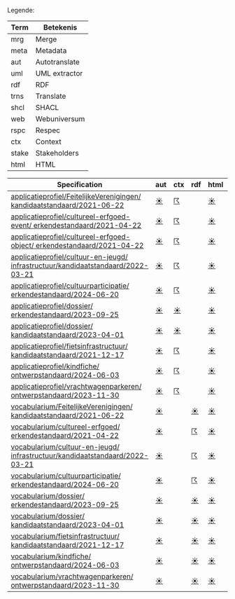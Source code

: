 Legende:

| Term | Betekenis |
| --- | --- |
| mrg | Merge |
| meta | Metadata |
| aut | Autotranslate |
| uml | UML extractor |
| rdf | RDF |
| trns | Translate |
| shcl | SHACL |
| web | Webuniversum |
| rspc | Respec |
| ctx | Context |
| stake | Stakeholders |
| html | HTML |

| Specification | aut | ctx | rdf | html | rspc | shcl | web | uml | mrg | trns | meta | stake |
| --- | --- | --- | --- | --- | --- | --- | --- | --- | --- | --- | --- | --- |
| [applicatieprofiel/FeitelijkeVerenigingen/ kandidaatstandaard/2021-06-22](/report4/doc/applicatieprofiel/FeitelijkeVerenigingen/kandidaatstandaard/2021-06-22) | [&#9728;](/report4/doc/applicatieprofiel/FeitelijkeVerenigingen/kandidaatstandaard/2021-06-22/autotranslate.report)| [&#9736;](/report4/doc/applicatieprofiel/FeitelijkeVerenigingen/kandidaatstandaard/2021-06-22/generator-jsonld-context.report)| | [&#9728;](/report4/doc/applicatieprofiel/FeitelijkeVerenigingen/kandidaatstandaard/2021-06-22/generator-html.report)| [&#9728;](/report4/doc/applicatieprofiel/FeitelijkeVerenigingen/kandidaatstandaard/2021-06-22/generator-respec.report)| [&#9736;](/report4/doc/applicatieprofiel/FeitelijkeVerenigingen/kandidaatstandaard/2021-06-22/generator-shacl.report)| [&#9728;](/report4/doc/applicatieprofiel/FeitelijkeVerenigingen/kandidaatstandaard/2021-06-22/generator-webuniversum-json.report)| [&#9729;](/report4/doc/applicatieprofiel/FeitelijkeVerenigingen/kandidaatstandaard/2021-06-22/oslo-converter-ea.report)| [&#9728;](/report4/doc/applicatieprofiel/FeitelijkeVerenigingen/kandidaatstandaard/2021-06-22/merge.report)| [&#9729;](/report4/doc/applicatieprofiel/FeitelijkeVerenigingen/kandidaatstandaard/2021-06-22/translate.report)| [&#9728;](/report4/doc/applicatieprofiel/FeitelijkeVerenigingen/kandidaatstandaard/2021-06-22/metadata.report)| [&#9728;](/report4/doc/applicatieprofiel/FeitelijkeVerenigingen/kandidaatstandaard/2021-06-22/oslo-stakeholders-converter.report)|
| [applicatieprofiel/cultureel-erfgoed-event/ erkendestandaard/2021-04-22](/report4/doc/applicatieprofiel/cultureel-erfgoed-event/erkendestandaard/2021-04-22) | [&#9728;](/report4/doc/applicatieprofiel/cultureel-erfgoed-event/erkendestandaard/2021-04-22/autotranslate.report)| [&#9736;](/report4/doc/applicatieprofiel/cultureel-erfgoed-event/erkendestandaard/2021-04-22/generator-jsonld-context.report)| | [&#9728;](/report4/doc/applicatieprofiel/cultureel-erfgoed-event/erkendestandaard/2021-04-22/generator-html.report)| [&#9736;](/report4/doc/applicatieprofiel/cultureel-erfgoed-event/erkendestandaard/2021-04-22/generator-respec.report)| [&#9736;](/report4/doc/applicatieprofiel/cultureel-erfgoed-event/erkendestandaard/2021-04-22/generator-shacl.report)| [&#9728;](/report4/doc/applicatieprofiel/cultureel-erfgoed-event/erkendestandaard/2021-04-22/generator-webuniversum-json.report)| [&#9729;](/report4/doc/applicatieprofiel/cultureel-erfgoed-event/erkendestandaard/2021-04-22/oslo-converter-ea.report)| [&#9728;](/report4/doc/applicatieprofiel/cultureel-erfgoed-event/erkendestandaard/2021-04-22/merge.report)| [&#9729;](/report4/doc/applicatieprofiel/cultureel-erfgoed-event/erkendestandaard/2021-04-22/translate.report)| [&#9728;](/report4/doc/applicatieprofiel/cultureel-erfgoed-event/erkendestandaard/2021-04-22/metadata.report)| [&#9728;](/report4/doc/applicatieprofiel/cultureel-erfgoed-event/erkendestandaard/2021-04-22/oslo-stakeholders-converter.report)|
| [applicatieprofiel/cultureel-erfgoed-object/ erkendestandaard/2021-04-22](/report4/doc/applicatieprofiel/cultureel-erfgoed-object/erkendestandaard/2021-04-22) | [&#9728;](/report4/doc/applicatieprofiel/cultureel-erfgoed-object/erkendestandaard/2021-04-22/autotranslate.report)| [&#9736;](/report4/doc/applicatieprofiel/cultureel-erfgoed-object/erkendestandaard/2021-04-22/generator-jsonld-context.report)| | [&#9728;](/report4/doc/applicatieprofiel/cultureel-erfgoed-object/erkendestandaard/2021-04-22/generator-html.report)| [&#9736;](/report4/doc/applicatieprofiel/cultureel-erfgoed-object/erkendestandaard/2021-04-22/generator-respec.report)| [&#9728;](/report4/doc/applicatieprofiel/cultureel-erfgoed-object/erkendestandaard/2021-04-22/generator-shacl.report)| [&#9728;](/report4/doc/applicatieprofiel/cultureel-erfgoed-object/erkendestandaard/2021-04-22/generator-webuniversum-json.report)| [&#9729;](/report4/doc/applicatieprofiel/cultureel-erfgoed-object/erkendestandaard/2021-04-22/oslo-converter-ea.report)| [&#9728;](/report4/doc/applicatieprofiel/cultureel-erfgoed-object/erkendestandaard/2021-04-22/merge.report)| [&#9729;](/report4/doc/applicatieprofiel/cultureel-erfgoed-object/erkendestandaard/2021-04-22/translate.report)| [&#9728;](/report4/doc/applicatieprofiel/cultureel-erfgoed-object/erkendestandaard/2021-04-22/metadata.report)| [&#9728;](/report4/doc/applicatieprofiel/cultureel-erfgoed-object/erkendestandaard/2021-04-22/oslo-stakeholders-converter.report)|
| [applicatieprofiel/cultuur-en-jeugd/ infrastructuur/kandidaatstandaard/2022-03-21](/report4/doc/applicatieprofiel/cultuur-en-jeugd/infrastructuur/kandidaatstandaard/2022-03-21) | [&#9728;](/report4/doc/applicatieprofiel/cultuur-en-jeugd/infrastructuur/kandidaatstandaard/2022-03-21/autotranslate.report)| [&#9736;](/report4/doc/applicatieprofiel/cultuur-en-jeugd/infrastructuur/kandidaatstandaard/2022-03-21/generator-jsonld-context.report)| | [&#9728;](/report4/doc/applicatieprofiel/cultuur-en-jeugd/infrastructuur/kandidaatstandaard/2022-03-21/generator-html.report)| [&#9736;](/report4/doc/applicatieprofiel/cultuur-en-jeugd/infrastructuur/kandidaatstandaard/2022-03-21/generator-respec.report)| [&#9736;](/report4/doc/applicatieprofiel/cultuur-en-jeugd/infrastructuur/kandidaatstandaard/2022-03-21/generator-shacl.report)| [&#9728;](/report4/doc/applicatieprofiel/cultuur-en-jeugd/infrastructuur/kandidaatstandaard/2022-03-21/generator-webuniversum-json.report)| [&#9729;](/report4/doc/applicatieprofiel/cultuur-en-jeugd/infrastructuur/kandidaatstandaard/2022-03-21/oslo-converter-ea.report)| [&#9728;](/report4/doc/applicatieprofiel/cultuur-en-jeugd/infrastructuur/kandidaatstandaard/2022-03-21/merge.report)| [&#9729;](/report4/doc/applicatieprofiel/cultuur-en-jeugd/infrastructuur/kandidaatstandaard/2022-03-21/translate.report)| [&#9728;](/report4/doc/applicatieprofiel/cultuur-en-jeugd/infrastructuur/kandidaatstandaard/2022-03-21/metadata.report)| [&#9728;](/report4/doc/applicatieprofiel/cultuur-en-jeugd/infrastructuur/kandidaatstandaard/2022-03-21/oslo-stakeholders-converter.report)|
| [applicatieprofiel/cultuurparticipatie/ erkendestandaard/2024-06-20](/report4/doc/applicatieprofiel/cultuurparticipatie/erkendestandaard/2024-06-20) | [&#9728;](/report4/doc/applicatieprofiel/cultuurparticipatie/erkendestandaard/2024-06-20/autotranslate.report)| [&#9736;](/report4/doc/applicatieprofiel/cultuurparticipatie/erkendestandaard/2024-06-20/generator-jsonld-context.report)| | [&#9728;](/report4/doc/applicatieprofiel/cultuurparticipatie/erkendestandaard/2024-06-20/generator-html.report)| [&#9728;](/report4/doc/applicatieprofiel/cultuurparticipatie/erkendestandaard/2024-06-20/generator-respec.report)| [&#9736;](/report4/doc/applicatieprofiel/cultuurparticipatie/erkendestandaard/2024-06-20/generator-shacl.report)| [&#9728;](/report4/doc/applicatieprofiel/cultuurparticipatie/erkendestandaard/2024-06-20/generator-webuniversum-json.report)| [&#9729;](/report4/doc/applicatieprofiel/cultuurparticipatie/erkendestandaard/2024-06-20/oslo-converter-ea.report)| [&#9728;](/report4/doc/applicatieprofiel/cultuurparticipatie/erkendestandaard/2024-06-20/merge.report)| [&#9729;](/report4/doc/applicatieprofiel/cultuurparticipatie/erkendestandaard/2024-06-20/translate.report)| [&#9728;](/report4/doc/applicatieprofiel/cultuurparticipatie/erkendestandaard/2024-06-20/metadata.report)| [&#9728;](/report4/doc/applicatieprofiel/cultuurparticipatie/erkendestandaard/2024-06-20/oslo-stakeholders-converter.report)|
| [applicatieprofiel/dossier/ erkendestandaard/2023-09-25](/report4/doc/applicatieprofiel/dossier/erkendestandaard/2023-09-25) | [&#9728;](/report4/doc/applicatieprofiel/dossier/erkendestandaard/2023-09-25/autotranslate.report)| [&#9728;](/report4/doc/applicatieprofiel/dossier/erkendestandaard/2023-09-25/generator-jsonld-context.report)| | [&#9728;](/report4/doc/applicatieprofiel/dossier/erkendestandaard/2023-09-25/generator-html.report)| [&#9728;](/report4/doc/applicatieprofiel/dossier/erkendestandaard/2023-09-25/generator-respec.report)| [&#9728;](/report4/doc/applicatieprofiel/dossier/erkendestandaard/2023-09-25/generator-shacl.report)| [&#9728;](/report4/doc/applicatieprofiel/dossier/erkendestandaard/2023-09-25/generator-webuniversum-json.report)| [&#9729;](/report4/doc/applicatieprofiel/dossier/erkendestandaard/2023-09-25/oslo-converter-ea.report)| [&#9728;](/report4/doc/applicatieprofiel/dossier/erkendestandaard/2023-09-25/merge.report)| [&#9729;](/report4/doc/applicatieprofiel/dossier/erkendestandaard/2023-09-25/translate.report)| [&#9728;](/report4/doc/applicatieprofiel/dossier/erkendestandaard/2023-09-25/metadata.report)| [&#9728;](/report4/doc/applicatieprofiel/dossier/erkendestandaard/2023-09-25/oslo-stakeholders-converter.report)|
| [applicatieprofiel/dossier/ kandidaatstandaard/2023-04-01](/report4/doc/applicatieprofiel/dossier/kandidaatstandaard/2023-04-01) | [&#9728;](/report4/doc/applicatieprofiel/dossier/kandidaatstandaard/2023-04-01/autotranslate.report)| [&#9728;](/report4/doc/applicatieprofiel/dossier/kandidaatstandaard/2023-04-01/generator-jsonld-context.report)| | [&#9728;](/report4/doc/applicatieprofiel/dossier/kandidaatstandaard/2023-04-01/generator-html.report)| [&#9728;](/report4/doc/applicatieprofiel/dossier/kandidaatstandaard/2023-04-01/generator-respec.report)| [&#9728;](/report4/doc/applicatieprofiel/dossier/kandidaatstandaard/2023-04-01/generator-shacl.report)| [&#9728;](/report4/doc/applicatieprofiel/dossier/kandidaatstandaard/2023-04-01/generator-webuniversum-json.report)| [&#9729;](/report4/doc/applicatieprofiel/dossier/kandidaatstandaard/2023-04-01/oslo-converter-ea.report)| [&#9728;](/report4/doc/applicatieprofiel/dossier/kandidaatstandaard/2023-04-01/merge.report)| [&#9729;](/report4/doc/applicatieprofiel/dossier/kandidaatstandaard/2023-04-01/translate.report)| [&#9728;](/report4/doc/applicatieprofiel/dossier/kandidaatstandaard/2023-04-01/metadata.report)| [&#9728;](/report4/doc/applicatieprofiel/dossier/kandidaatstandaard/2023-04-01/oslo-stakeholders-converter.report)|
| [applicatieprofiel/fietsinfrastructuur/ kandidaatstandaard/2021-12-17](/report4/doc/applicatieprofiel/fietsinfrastructuur/kandidaatstandaard/2021-12-17) | [&#9728;](/report4/doc/applicatieprofiel/fietsinfrastructuur/kandidaatstandaard/2021-12-17/autotranslate.report)| [&#9736;](/report4/doc/applicatieprofiel/fietsinfrastructuur/kandidaatstandaard/2021-12-17/generator-jsonld-context.report)| | [&#9728;](/report4/doc/applicatieprofiel/fietsinfrastructuur/kandidaatstandaard/2021-12-17/generator-html.report)| [&#9728;](/report4/doc/applicatieprofiel/fietsinfrastructuur/kandidaatstandaard/2021-12-17/generator-respec.report)| [&#9728;](/report4/doc/applicatieprofiel/fietsinfrastructuur/kandidaatstandaard/2021-12-17/generator-shacl.report)| [&#9728;](/report4/doc/applicatieprofiel/fietsinfrastructuur/kandidaatstandaard/2021-12-17/generator-webuniversum-json.report)| [&#9729;](/report4/doc/applicatieprofiel/fietsinfrastructuur/kandidaatstandaard/2021-12-17/oslo-converter-ea.report)| [&#9728;](/report4/doc/applicatieprofiel/fietsinfrastructuur/kandidaatstandaard/2021-12-17/merge.report)| [&#9729;](/report4/doc/applicatieprofiel/fietsinfrastructuur/kandidaatstandaard/2021-12-17/translate.report)| [&#9728;](/report4/doc/applicatieprofiel/fietsinfrastructuur/kandidaatstandaard/2021-12-17/metadata.report)| [&#9728;](/report4/doc/applicatieprofiel/fietsinfrastructuur/kandidaatstandaard/2021-12-17/oslo-stakeholders-converter.report)|
| [applicatieprofiel/kindfiche/ ontwerpstandaard/2024-06-03](/report4/doc/applicatieprofiel/kindfiche/ontwerpstandaard/2024-06-03) | [&#9728;](/report4/doc/applicatieprofiel/kindfiche/ontwerpstandaard/2024-06-03/autotranslate.report)| [&#9736;](/report4/doc/applicatieprofiel/kindfiche/ontwerpstandaard/2024-06-03/generator-jsonld-context.report)| | [&#9728;](/report4/doc/applicatieprofiel/kindfiche/ontwerpstandaard/2024-06-03/generator-html.report)| [&#9736;](/report4/doc/applicatieprofiel/kindfiche/ontwerpstandaard/2024-06-03/generator-respec.report)| [&#9736;](/report4/doc/applicatieprofiel/kindfiche/ontwerpstandaard/2024-06-03/generator-shacl.report)| [&#9728;](/report4/doc/applicatieprofiel/kindfiche/ontwerpstandaard/2024-06-03/generator-webuniversum-json.report)| [&#9729;](/report4/doc/applicatieprofiel/kindfiche/ontwerpstandaard/2024-06-03/oslo-converter-ea.report)| [&#9728;](/report4/doc/applicatieprofiel/kindfiche/ontwerpstandaard/2024-06-03/merge.report)| [&#9729;](/report4/doc/applicatieprofiel/kindfiche/ontwerpstandaard/2024-06-03/translate.report)| [&#9728;](/report4/doc/applicatieprofiel/kindfiche/ontwerpstandaard/2024-06-03/metadata.report)| [&#9728;](/report4/doc/applicatieprofiel/kindfiche/ontwerpstandaard/2024-06-03/oslo-stakeholders-converter.report)|
| [applicatieprofiel/vrachtwagenparkeren/ ontwerpstandaard/2023-11-30](/report4/doc/applicatieprofiel/vrachtwagenparkeren/ontwerpstandaard/2023-11-30) | [&#9728;](/report4/doc/applicatieprofiel/vrachtwagenparkeren/ontwerpstandaard/2023-11-30/autotranslate.report)| [&#9736;](/report4/doc/applicatieprofiel/vrachtwagenparkeren/ontwerpstandaard/2023-11-30/generator-jsonld-context.report)| | [&#9728;](/report4/doc/applicatieprofiel/vrachtwagenparkeren/ontwerpstandaard/2023-11-30/generator-html.report)| [&#9736;](/report4/doc/applicatieprofiel/vrachtwagenparkeren/ontwerpstandaard/2023-11-30/generator-respec.report)| [&#9736;](/report4/doc/applicatieprofiel/vrachtwagenparkeren/ontwerpstandaard/2023-11-30/generator-shacl.report)| [&#9728;](/report4/doc/applicatieprofiel/vrachtwagenparkeren/ontwerpstandaard/2023-11-30/generator-webuniversum-json.report)| [&#9729;](/report4/doc/applicatieprofiel/vrachtwagenparkeren/ontwerpstandaard/2023-11-30/oslo-converter-ea.report)| [&#9728;](/report4/doc/applicatieprofiel/vrachtwagenparkeren/ontwerpstandaard/2023-11-30/merge.report)| [&#9729;](/report4/doc/applicatieprofiel/vrachtwagenparkeren/ontwerpstandaard/2023-11-30/translate.report)| [&#9729;](/report4/doc/applicatieprofiel/vrachtwagenparkeren/ontwerpstandaard/2023-11-30/metadata.report)| [&#9728;](/report4/doc/applicatieprofiel/vrachtwagenparkeren/ontwerpstandaard/2023-11-30/oslo-stakeholders-converter.report)|
| [vocabularium/FeitelijkeVerenigingen/ kandidaatstandaard/2021-06-22](/report4/doc/vocabularium/FeitelijkeVerenigingen/kandidaatstandaard/2021-06-22) | [&#9728;](/report4/doc/vocabularium/FeitelijkeVerenigingen/kandidaatstandaard/2021-06-22/autotranslate.report)| | [&#9728;](/report4/doc/vocabularium/FeitelijkeVerenigingen/kandidaatstandaard/2021-06-22/generator-rdf.report)| [&#9728;](/report4/doc/vocabularium/FeitelijkeVerenigingen/kandidaatstandaard/2021-06-22/generator-html.report)| [&#9728;](/report4/doc/vocabularium/FeitelijkeVerenigingen/kandidaatstandaard/2021-06-22/generator-respec.report)| | [&#9728;](/report4/doc/vocabularium/FeitelijkeVerenigingen/kandidaatstandaard/2021-06-22/generator-webuniversum-json.report)| [&#9729;](/report4/doc/vocabularium/FeitelijkeVerenigingen/kandidaatstandaard/2021-06-22/oslo-converter-ea.report)| [&#9728;](/report4/doc/vocabularium/FeitelijkeVerenigingen/kandidaatstandaard/2021-06-22/merge.report)| [&#9729;](/report4/doc/vocabularium/FeitelijkeVerenigingen/kandidaatstandaard/2021-06-22/translate.report)| [&#9728;](/report4/doc/vocabularium/FeitelijkeVerenigingen/kandidaatstandaard/2021-06-22/metadata.report)| [&#9728;](/report4/doc/vocabularium/FeitelijkeVerenigingen/kandidaatstandaard/2021-06-22/oslo-stakeholders-converter.report)|
| [vocabularium/cultureel-erfgoed/ erkendestandaard/2021-04-22](/report4/doc/vocabularium/cultureel-erfgoed/erkendestandaard/2021-04-22) | [&#9728;](/report4/doc/vocabularium/cultureel-erfgoed/erkendestandaard/2021-04-22/autotranslate.report)| | [&#9736;](/report4/doc/vocabularium/cultureel-erfgoed/erkendestandaard/2021-04-22/generator-rdf.report)| [&#9728;](/report4/doc/vocabularium/cultureel-erfgoed/erkendestandaard/2021-04-22/generator-html.report)| [&#9728;](/report4/doc/vocabularium/cultureel-erfgoed/erkendestandaard/2021-04-22/generator-respec.report)| | [&#9728;](/report4/doc/vocabularium/cultureel-erfgoed/erkendestandaard/2021-04-22/generator-webuniversum-json.report)| [&#9729;](/report4/doc/vocabularium/cultureel-erfgoed/erkendestandaard/2021-04-22/oslo-converter-ea.report)| [&#9728;](/report4/doc/vocabularium/cultureel-erfgoed/erkendestandaard/2021-04-22/merge.report)| [&#9729;](/report4/doc/vocabularium/cultureel-erfgoed/erkendestandaard/2021-04-22/translate.report)| [&#9728;](/report4/doc/vocabularium/cultureel-erfgoed/erkendestandaard/2021-04-22/metadata.report)| [&#9728;](/report4/doc/vocabularium/cultureel-erfgoed/erkendestandaard/2021-04-22/oslo-stakeholders-converter.report)|
| [vocabularium/cultuur-en-jeugd/ infrastructuur/kandidaatstandaard/2022-03-21](/report4/doc/vocabularium/cultuur-en-jeugd/infrastructuur/kandidaatstandaard/2022-03-21) | [&#9728;](/report4/doc/vocabularium/cultuur-en-jeugd/infrastructuur/kandidaatstandaard/2022-03-21/autotranslate.report)| | [&#9736;](/report4/doc/vocabularium/cultuur-en-jeugd/infrastructuur/kandidaatstandaard/2022-03-21/generator-rdf.report)| [&#9728;](/report4/doc/vocabularium/cultuur-en-jeugd/infrastructuur/kandidaatstandaard/2022-03-21/generator-html.report)| [&#9728;](/report4/doc/vocabularium/cultuur-en-jeugd/infrastructuur/kandidaatstandaard/2022-03-21/generator-respec.report)| | [&#9728;](/report4/doc/vocabularium/cultuur-en-jeugd/infrastructuur/kandidaatstandaard/2022-03-21/generator-webuniversum-json.report)| [&#9729;](/report4/doc/vocabularium/cultuur-en-jeugd/infrastructuur/kandidaatstandaard/2022-03-21/oslo-converter-ea.report)| [&#9728;](/report4/doc/vocabularium/cultuur-en-jeugd/infrastructuur/kandidaatstandaard/2022-03-21/merge.report)| [&#9729;](/report4/doc/vocabularium/cultuur-en-jeugd/infrastructuur/kandidaatstandaard/2022-03-21/translate.report)| [&#9728;](/report4/doc/vocabularium/cultuur-en-jeugd/infrastructuur/kandidaatstandaard/2022-03-21/metadata.report)| [&#9728;](/report4/doc/vocabularium/cultuur-en-jeugd/infrastructuur/kandidaatstandaard/2022-03-21/oslo-stakeholders-converter.report)|
| [vocabularium/cultuurparticipatie/ erkendestandaard/2024-06-20](/report4/doc/vocabularium/cultuurparticipatie/erkendestandaard/2024-06-20) | [&#9728;](/report4/doc/vocabularium/cultuurparticipatie/erkendestandaard/2024-06-20/autotranslate.report)| | [&#9736;](/report4/doc/vocabularium/cultuurparticipatie/erkendestandaard/2024-06-20/generator-rdf.report)| [&#9728;](/report4/doc/vocabularium/cultuurparticipatie/erkendestandaard/2024-06-20/generator-html.report)| [&#9728;](/report4/doc/vocabularium/cultuurparticipatie/erkendestandaard/2024-06-20/generator-respec.report)| | [&#9728;](/report4/doc/vocabularium/cultuurparticipatie/erkendestandaard/2024-06-20/generator-webuniversum-json.report)| [&#9729;](/report4/doc/vocabularium/cultuurparticipatie/erkendestandaard/2024-06-20/oslo-converter-ea.report)| [&#9728;](/report4/doc/vocabularium/cultuurparticipatie/erkendestandaard/2024-06-20/merge.report)| [&#9729;](/report4/doc/vocabularium/cultuurparticipatie/erkendestandaard/2024-06-20/translate.report)| [&#9728;](/report4/doc/vocabularium/cultuurparticipatie/erkendestandaard/2024-06-20/metadata.report)| [&#9728;](/report4/doc/vocabularium/cultuurparticipatie/erkendestandaard/2024-06-20/oslo-stakeholders-converter.report)|
| [vocabularium/dossier/ erkendestandaard/2023-09-25](/report4/doc/vocabularium/dossier/erkendestandaard/2023-09-25) | [&#9728;](/report4/doc/vocabularium/dossier/erkendestandaard/2023-09-25/autotranslate.report)| | [&#9728;](/report4/doc/vocabularium/dossier/erkendestandaard/2023-09-25/generator-rdf.report)| [&#9728;](/report4/doc/vocabularium/dossier/erkendestandaard/2023-09-25/generator-html.report)| [&#9728;](/report4/doc/vocabularium/dossier/erkendestandaard/2023-09-25/generator-respec.report)| | [&#9728;](/report4/doc/vocabularium/dossier/erkendestandaard/2023-09-25/generator-webuniversum-json.report)| [&#9729;](/report4/doc/vocabularium/dossier/erkendestandaard/2023-09-25/oslo-converter-ea.report)| [&#9728;](/report4/doc/vocabularium/dossier/erkendestandaard/2023-09-25/merge.report)| [&#9729;](/report4/doc/vocabularium/dossier/erkendestandaard/2023-09-25/translate.report)| [&#9728;](/report4/doc/vocabularium/dossier/erkendestandaard/2023-09-25/metadata.report)| [&#9728;](/report4/doc/vocabularium/dossier/erkendestandaard/2023-09-25/oslo-stakeholders-converter.report)|
| [vocabularium/dossier/ kandidaatstandaard/2023-04-01](/report4/doc/vocabularium/dossier/kandidaatstandaard/2023-04-01) | [&#9728;](/report4/doc/vocabularium/dossier/kandidaatstandaard/2023-04-01/autotranslate.report)| | [&#9728;](/report4/doc/vocabularium/dossier/kandidaatstandaard/2023-04-01/generator-rdf.report)| [&#9728;](/report4/doc/vocabularium/dossier/kandidaatstandaard/2023-04-01/generator-html.report)| [&#9728;](/report4/doc/vocabularium/dossier/kandidaatstandaard/2023-04-01/generator-respec.report)| | [&#9728;](/report4/doc/vocabularium/dossier/kandidaatstandaard/2023-04-01/generator-webuniversum-json.report)| [&#9729;](/report4/doc/vocabularium/dossier/kandidaatstandaard/2023-04-01/oslo-converter-ea.report)| [&#9728;](/report4/doc/vocabularium/dossier/kandidaatstandaard/2023-04-01/merge.report)| [&#9729;](/report4/doc/vocabularium/dossier/kandidaatstandaard/2023-04-01/translate.report)| [&#9728;](/report4/doc/vocabularium/dossier/kandidaatstandaard/2023-04-01/metadata.report)| [&#9728;](/report4/doc/vocabularium/dossier/kandidaatstandaard/2023-04-01/oslo-stakeholders-converter.report)|
| [vocabularium/fietsinfrastructuur/ kandidaatstandaard/2021-12-17](/report4/doc/vocabularium/fietsinfrastructuur/kandidaatstandaard/2021-12-17) | [&#9728;](/report4/doc/vocabularium/fietsinfrastructuur/kandidaatstandaard/2021-12-17/autotranslate.report)| | [&#9728;](/report4/doc/vocabularium/fietsinfrastructuur/kandidaatstandaard/2021-12-17/generator-rdf.report)| [&#9728;](/report4/doc/vocabularium/fietsinfrastructuur/kandidaatstandaard/2021-12-17/generator-html.report)| [&#9728;](/report4/doc/vocabularium/fietsinfrastructuur/kandidaatstandaard/2021-12-17/generator-respec.report)| | [&#9728;](/report4/doc/vocabularium/fietsinfrastructuur/kandidaatstandaard/2021-12-17/generator-webuniversum-json.report)| [&#9729;](/report4/doc/vocabularium/fietsinfrastructuur/kandidaatstandaard/2021-12-17/oslo-converter-ea.report)| [&#9728;](/report4/doc/vocabularium/fietsinfrastructuur/kandidaatstandaard/2021-12-17/merge.report)| [&#9729;](/report4/doc/vocabularium/fietsinfrastructuur/kandidaatstandaard/2021-12-17/translate.report)| [&#9728;](/report4/doc/vocabularium/fietsinfrastructuur/kandidaatstandaard/2021-12-17/metadata.report)| [&#9728;](/report4/doc/vocabularium/fietsinfrastructuur/kandidaatstandaard/2021-12-17/oslo-stakeholders-converter.report)|
| [vocabularium/kindfiche/ ontwerpstandaard/2024-06-03](/report4/doc/vocabularium/kindfiche/ontwerpstandaard/2024-06-03) | [&#9728;](/report4/doc/vocabularium/kindfiche/ontwerpstandaard/2024-06-03/autotranslate.report)| | [&#9728;](/report4/doc/vocabularium/kindfiche/ontwerpstandaard/2024-06-03/generator-rdf.report)| [&#9728;](/report4/doc/vocabularium/kindfiche/ontwerpstandaard/2024-06-03/generator-html.report)| [&#9728;](/report4/doc/vocabularium/kindfiche/ontwerpstandaard/2024-06-03/generator-respec.report)| | [&#9728;](/report4/doc/vocabularium/kindfiche/ontwerpstandaard/2024-06-03/generator-webuniversum-json.report)| [&#9729;](/report4/doc/vocabularium/kindfiche/ontwerpstandaard/2024-06-03/oslo-converter-ea.report)| [&#9728;](/report4/doc/vocabularium/kindfiche/ontwerpstandaard/2024-06-03/merge.report)| [&#9729;](/report4/doc/vocabularium/kindfiche/ontwerpstandaard/2024-06-03/translate.report)| [&#9728;](/report4/doc/vocabularium/kindfiche/ontwerpstandaard/2024-06-03/metadata.report)| [&#9728;](/report4/doc/vocabularium/kindfiche/ontwerpstandaard/2024-06-03/oslo-stakeholders-converter.report)|
| [vocabularium/vrachtwagenparkeren/ ontwerpstandaard/2023-11-30](/report4/doc/vocabularium/vrachtwagenparkeren/ontwerpstandaard/2023-11-30) | [&#9728;](/report4/doc/vocabularium/vrachtwagenparkeren/ontwerpstandaard/2023-11-30/autotranslate.report)| | [&#9728;](/report4/doc/vocabularium/vrachtwagenparkeren/ontwerpstandaard/2023-11-30/generator-rdf.report)| [&#9728;](/report4/doc/vocabularium/vrachtwagenparkeren/ontwerpstandaard/2023-11-30/generator-html.report)| [&#9728;](/report4/doc/vocabularium/vrachtwagenparkeren/ontwerpstandaard/2023-11-30/generator-respec.report)| | [&#9728;](/report4/doc/vocabularium/vrachtwagenparkeren/ontwerpstandaard/2023-11-30/generator-webuniversum-json.report)| [&#9729;](/report4/doc/vocabularium/vrachtwagenparkeren/ontwerpstandaard/2023-11-30/oslo-converter-ea.report)| [&#9728;](/report4/doc/vocabularium/vrachtwagenparkeren/ontwerpstandaard/2023-11-30/merge.report)| [&#9729;](/report4/doc/vocabularium/vrachtwagenparkeren/ontwerpstandaard/2023-11-30/translate.report)| [&#9729;](/report4/doc/vocabularium/vrachtwagenparkeren/ontwerpstandaard/2023-11-30/metadata.report)| [&#9728;](/report4/doc/vocabularium/vrachtwagenparkeren/ontwerpstandaard/2023-11-30/oslo-stakeholders-converter.report)|
